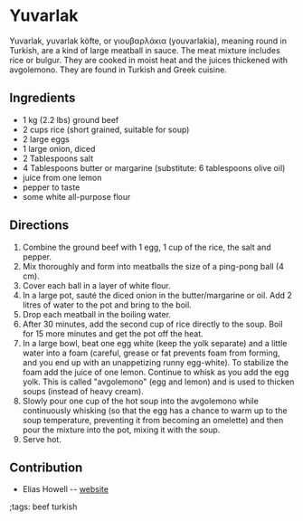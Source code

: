 # Yuvarlak

Yuvarlak, yuvarlak köfte, or γιουβαρλάκια (youvarlakia), meaning round in Turkish, are a kind of large meatball in sauce.
The meat mixture includes rice or bulgur.
They are cooked in moist heat and the juices thickened with avgolemono.
They are found in Turkish and Greek cuisine.

## Ingredients

- 1 kg (2.2 lbs) ground beef
- 2 cups rice (short grained, suitable for soup)
- 2 large eggs
- 1 large onion, diced
- 2 Tablespoons salt
- 4 Tablespoons butter or margarine (substitute: 6 tablespoons olive oil)
- juice from one lemon
- pepper to taste
- some white all-purpose flour

## Directions

1. Combine the ground beef with 1 egg, 1 cup of the rice, the salt and pepper.
2. Mix thoroughly and form into meatballs the size of a ping-pong ball (4 cm).
3. Cover each ball in a layer of white flour.
4. In a large pot, sauté the diced onion in the butter/margarine or oil. Add 2 litres of water to the pot and bring to the boil.
5. Drop each meatball in the boiling water.
6. After 30 minutes, add the second cup of rice directly to the soup. Boil for 15 more minutes and get the pot off the heat.
7. In a large bowl, beat one egg white (keep the yolk separate) and a little water into a foam (careful, grease or fat prevents foam from forming, and you end up with an unappetizing runny egg-white). To stabilize the foam add the juice of one lemon. Continue to whisk as you add the egg yolk. This is called "avgolemono" (egg and lemon) and is used to thicken soups (instead of heavy cream).
8. Slowly pour one cup of the hot soup into the avgolemono while continuously whisking (so that the egg has a chance to warm up to the soup temperature, preventing it from becoming an omelette) and then pour the mixture into the pot, mixing it with the soup.
9. Serve hot.

## Contribution

- Elias Howell -- [website](https://sed11q.net)

;tags: beef turkish
